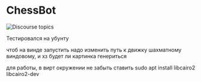 # ChessBot

![Discourse topics](https://img.shields.io/badge/telegram-%40pvp__chessbot-blue)

Тестировался на убунту

чтоб на винде запустить надо изменить путь к движку шахматному виндовому, и хз будет ли картинка генериться

для работы, в вирт окружении не забыть ставить sudo apt install libcairo2 libcairo2-dev
